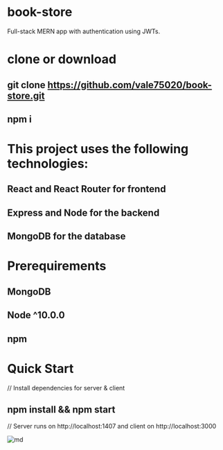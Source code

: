 # book-store
Full-stack MERN app with authentication using  JWTs.

# clone or download
## git clone https://github.com/vale75020/book-store.git
## npm i

# This project uses the following technologies:

## React and React Router for frontend
## Express and Node for the backend
## MongoDB for the database

# Prerequirements
## MongoDB
## Node ^10.0.0
## npm

# Quick Start
// Install dependencies for server & client
##  npm install && npm start


// Server runs on http://localhost:1407 and client on http://localhost:3000

![md](/images/md.png)
